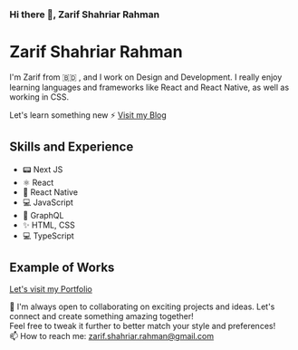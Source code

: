 ### Hi there 👋, Zarif Shahriar Rahman

# Zarif Shahriar Rahman
I'm Zarif from 🇧🇩 , and I work on Design and Development. I really enjoy learning languages and frameworks like React and React Native, as well as working in CSS. 

Let's learn something new ⚡ [Visit my Blog](https://zarif-dev-diaries.vercel.app/) 

## Skills and Experience
* 📟 Next JS
* ⚛ React
* 📱 React Native
* 💻 JavaScript
* 📜 GraphQL
* ✨ HTML, CSS
* 💻 TypeScript
## Example of Works
[Let's visit my Portfolio](https://zarif-portfolio.vercel.app/)

👯 I'm always open to collaborating on exciting projects and ideas. Let's connect and create something amazing together!<br>
Feel free to tweak it further to better match your style and preferences!<br>
📫 How to reach me: zarif.shahriar.rahman@gmail.com


<!--
**zarifRahman/zarifRahman** is a ✨ _special_ ✨ repository because its `README.md` (this file) appears on your GitHub profile.

Here are some ideas to get you started:

- 🔭 I’m currently working on ...
- 🌱 I’m currently learning ...
- 👯 I’m looking to collaborate on ...
- 🤔 I’m looking for help with ...
- 💬 Ask me about ...
- 📫 How to reach me: ...
- 😄 Pronouns: ...
- ⚡ Fun fact: ...
-->
